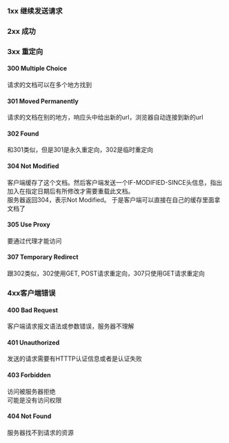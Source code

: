 ### 1xx 继续发送请求  
### 2xx 成功 

### 3xx 重定向  
#### 300  Multiple Choice
请求的文档可以在多个地方找到  
#### 301 Moved Permanently
请求的文档在别的地方，响应头中给出新的url，浏览器自动连接到新的url
#### 302 Found
和301类似，但是301是永久重定向，302是临时重定向
#### 304 Not Modified
客户端缓存了这个文档。然后客户端发送一个IF-MODIFIED-SINCE头信息，指出加入在指定日期后有所修改才需要重载此文档。  
服务器返回304，表示Not Modified。 于是客户端可以直接在自己的缓存里面拿文档了
#### 305 Use Proxy
要通过代理才能访问 
#### 307 Temporary Redirect  
跟302类似，302使用GET, POST请求重定向，307只使用GET请求重定向 

### 4xx客户端错误 
#### 400 Bad Request
客户端请求报文语法或参数错误，服务器不理解 
#### 401 Unauthorized
发送的请求需要有HTTTP认证信息或者是认证失败
#### 403 Forbidden
访问被服务器拒绝  
可能是没有访问权限
#### 404 Not Found
服务器找不到请求的资源
